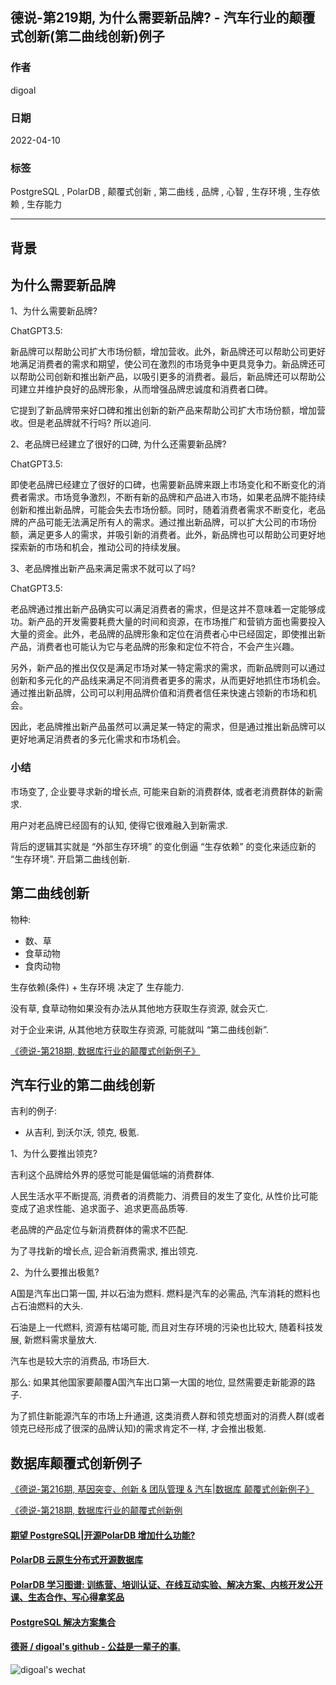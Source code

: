 ## 德说-第219期, 为什么需要新品牌? - 汽车行业的颠覆式创新(第二曲线创新)例子       
                
### 作者                
digoal                
                
### 日期                
2022-04-10               
                
### 标签                
PostgreSQL , PolarDB , 颠覆式创新 , 第二曲线 , 品牌 , 心智 , 生存环境 , 生存依赖 , 生存能力           
                
----                
                
## 背景      
    
## 为什么需要新品牌    
    
1、为什么需要新品牌?     
    
ChatGPT3.5:     
    
新品牌可以帮助公司扩大市场份额，增加营收。此外，新品牌还可以帮助公司更好地满足消费者的需求和期望，使公司在激烈的市场竞争中更具竞争力。新品牌还可以帮助公司创新和推出新产品，以吸引更多的消费者。最后，新品牌还可以帮助公司建立并维护良好的品牌形象，从而增强品牌忠诚度和消费者口碑。    
    
它提到了新品牌带来好口碑和推出创新的新产品来帮助公司扩大市场份额，增加营收。但是老品牌就不行吗?  所以追问.    
    
2、老品牌已经建立了很好的口碑, 为什么还需要新品牌?     
    
ChatGPT3.5:    
    
即使老品牌已经建立了很好的口碑，也需要新品牌来跟上市场变化和不断变化的消费者需求。市场竞争激烈，不断有新的品牌和产品进入市场，如果老品牌不能持续创新和推出新品牌，可能会失去市场份额。同时，随着消费者需求不断变化，老品牌的产品可能无法满足所有人的需求。通过推出新品牌，可以扩大公司的市场份额，满足更多人的需求，并吸引新的消费者。此外，新品牌也可以帮助公司更好地探索新的市场和机会，推动公司的持续发展。    
    
3、老品牌推出新产品来满足需求不就可以了吗?    
    
ChatGPT3.5:     
    
老品牌通过推出新产品确实可以满足消费者的需求，但是这并不意味着一定能够成功。新产品的开发需要耗费大量的时间和资源，在市场推广和营销方面也需要投入大量的资金。此外，老品牌的品牌形象和定位在消费者心中已经固定，即使推出新产品，消费者也可能认为它与老品牌的形象和定位不符合，不会产生兴趣。    
    
另外，新产品的推出仅仅是满足市场对某一特定需求的需求，而新品牌则可以通过创新和多元化的产品线来满足不同消费者更多的需求，从而更好地抓住市场机会。通过推出新品牌，公司可以利用品牌价值和消费者信任来快速占领新的市场和机会。    
    
因此，老品牌推出新产品虽然可以满足某一特定的需求，但是通过推出新品牌可以更好地满足消费者的多元化需求和市场机会。    
    
    
### 小结    
市场变了, 企业要寻求新的增长点, 可能来自新的消费群体, 或者老消费群体的新需求.      
    
用户对老品牌已经固有的认知, 使得它很难融入到新需求.       
    
背后的逻辑其实就是 “外部生存环境” 的变化倒逼 “生存依赖” 的变化来适应新的 “生存环境”. 开启第二曲线创新.       
        
## 第二曲线创新        
物种:         
- 数、草        
- 食草动物        
- 食肉动物        
        
生存依赖(条件) + 生存环境 决定了 生存能力.         
        
没有草, 食草动物如果没有办法从其他地方获取生存资源, 就会灭亡.          
        
对于企业来讲, 从其他地方获取生存资源, 可能就叫 “第二曲线创新”.         
    
[《德说-第218期, 数据库行业的颠覆式创新例子》](../202304/20230404_02.md)      
    
## 汽车行业的第二曲线创新    
    
吉利的例子:     
- 从吉利, 到沃尔沃, 领克, 极氪.      
    
1、为什么要推出领克?       
    
吉利这个品牌给外界的感觉可能是偏低端的消费群体.     
    
人民生活水平不断提高, 消费者的消费能力、消费目的发生了变化, 从性价比可能变成了追求性能、追求面子、追求更高品质等.     
    
老品牌的产品定位与新消费群体的需求不匹配.      
    
为了寻找新的增长点, 迎合新消费需求, 推出领克.        
    
2、为什么要推出极氪?       
       
A国是汽车出口第一国, 并以石油为燃料. 燃料是汽车的必需品, 汽车消耗的燃料也占石油燃料的大头.        
    
石油是上一代燃料, 资源有枯竭可能, 而且对生存环境的污染也比较大, 随着科技发展, 新燃料需求量放大.       
    
汽车也是较大宗的消费品, 市场巨大.       
    
那么: 如果其他国家要颠覆A国汽车出口第一大国的地位, 显然需要走新能源的路子.       
      
为了抓住新能源汽车的市场上升通道, 这类消费人群和领克想面对的消费人群(或者领克已经形成了很深的品牌认知)的需求肯定不一样, 才会推出极氪.        
       
## 数据库颠覆式创新例子  
  
[《德说-第216期, 基因突变、创新 & 团队管理 & 汽车|数据库 颠覆式创新例子》](../202304/20230404_02.md)    
  
[《德说-第218期, 数据库行业的颠覆式创新例](../202304/20230410_02.md)  
  
  
#### [期望 PostgreSQL|开源PolarDB 增加什么功能?](https://github.com/digoal/blog/issues/76 "269ac3d1c492e938c0191101c7238216")
  
  
#### [PolarDB 云原生分布式开源数据库](https://github.com/ApsaraDB "57258f76c37864c6e6d23383d05714ea")
  
  
#### [PolarDB 学习图谱: 训练营、培训认证、在线互动实验、解决方案、内核开发公开课、生态合作、写心得拿奖品](https://www.aliyun.com/database/openpolardb/activity "8642f60e04ed0c814bf9cb9677976bd4")
  
  
#### [PostgreSQL 解决方案集合](../201706/20170601_02.md "40cff096e9ed7122c512b35d8561d9c8")
  
  
#### [德哥 / digoal's github - 公益是一辈子的事.](https://github.com/digoal/blog/blob/master/README.md "22709685feb7cab07d30f30387f0a9ae")
  
  
![digoal's wechat](../pic/digoal_weixin.jpg "f7ad92eeba24523fd47a6e1a0e691b59")
  
